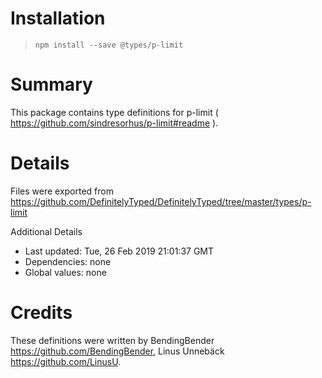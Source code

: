 # Installation
> `npm install --save @types/p-limit`

# Summary
This package contains type definitions for p-limit ( https://github.com/sindresorhus/p-limit#readme ).

# Details
Files were exported from https://github.com/DefinitelyTyped/DefinitelyTyped/tree/master/types/p-limit

Additional Details
 * Last updated: Tue, 26 Feb 2019 21:01:37 GMT
 * Dependencies: none
 * Global values: none

# Credits
These definitions were written by BendingBender <https://github.com/BendingBender>, Linus Unnebäck <https://github.com/LinusU>.
